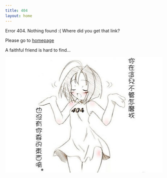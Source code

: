 ```yaml
---
title: 404
layout: home
---
```


Error 404. Nothing found :( Where did you get that link?

Please go to [homepage](/)

A faithful friend is hard to find...


![1](/blogImages/404-IMG.png)